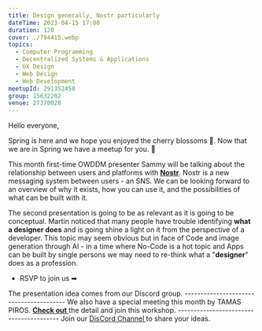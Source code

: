 ```yaml
---
title: Design generally, Nostr particularly
dateTime: 2023-04-15 17:00
duration: 120
cover: ./794415.webp
topics:
  - Computer Programming
  - Decentralized Systems & Applications
  - UX Design
  - Web Design
  - Web Development
meetupId: 291352450
group: 15632202
venue: 27370028
---
```


Hello everyone,

Spring is here and we hope you enjoyed the cherry blossoms 🌸. Now that we are in Spring we have a meetup for you. 🌱

This month first-time OWDDM presenter Sammy will be talking about the relationship between users and platforms with **[Nostr](https://nostr.com/)**. Nostr is a new messaging system between users - an SNS. We can be looking forward to an overview of why it exists, how you can use it, and the possibilities of what can be built with it.

The second presentation is going to be as relevant as it is going to be conceptual. Martin noticed that many people have trouble identifying **what a designer does** and is going shine a light on it from the perspective of a developer. This topic may seem obvious but in face of Code and image generation through AI - in a time where No-Code is a hot topic and Apps can be built by single persons we may need to re-think what a "**designer**" does as a profession.

* RSVP to join us ➡

The presentation idea comes from our Discord group.
\-\-\-\-\-\-\-\-\-\-\-\-\-\-\-\-\-\-\-\-\-\-\-\-\-\-\-\-\-\-\-\-\-\-\-\-\-\-\-\-
We also have a special meeting this month by TAMAS PIROS.
**[Check out](https://www.meetup.com/osaka-web-designers-and-developers-meetup/events/292146517/)**[ ](https://www.meetup.com/osaka-web-designers-and-developers-meetup/events/292146517/)the detail and join this workshop.
\-\-\-\-\-\-\-\-\-\-\-\-\-\-\-\-\-\-\-\-\-\-\-\-\-\-\-\-\-\-\-\-\-\-\-\-\-\-\-\-
Join our [DisCord Channel ](https://discord.gg/D4XaVAyQ)to share your ideas.
